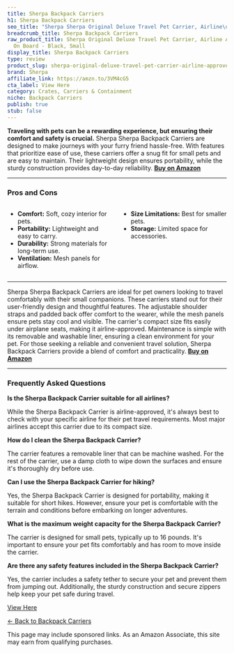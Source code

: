 ```yaml
---
title: Sherpa Backpack Carriers
h1: Sherpa Backpack Carriers
seo_title: "Sherpa Sherpa Original Deluxe Travel Pet Carrier, Airline\u2026"
breadcrumb_title: Sherpa Backpack Carriers
raw_product_title: Sherpa Original Deluxe Travel Pet Carrier, Airline Approved & Guaranteed
  On Board - Black, Small
display_title: Sherpa Backpack Carriers
type: review
product_slug: sherpa-original-deluxe-travel-pet-carrier-airline-approved-guaranteed-o-91c11819
brand: Sherpa
affiliate_link: https://amzn.to/3VM4cG5
cta_label: View Here
category: Crates, Carriers & Containment
niche: Backpack Carriers
publish: true
stub: false
---
```


<div id="intro" class="full-width">
  <p><strong>Traveling with pets can be a rewarding experience, but ensuring their comfort and safety is crucial.</strong> Sherpa Sherpa Backpack Carriers are designed to make journeys with your furry friend hassle-free. With features that prioritize ease of use, these carriers offer a snug fit for small pets and are easy to maintain. Their lightweight design ensures portability, while the sturdy construction provides day-to-day reliability. <a href="https://amzn.to/3VM4cG5" rel="nofollow sponsored noopener" target="_blank"><strong>Buy on Amazon</strong></a></p>
</div>

<hr />
<h3 id="pros-cons">Pros and Cons</h3>
<div class="pc-grid" style="display:grid;grid-template-columns:1fr 1fr;gap:16px;">
  <ul>
    <li><strong>Comfort:</strong> Soft, cozy interior for pets.</li>
    <li><strong>Portability:</strong> Lightweight and easy to carry.</li>
    <li><strong>Durability:</strong> Strong materials for long-term use.</li>
    <li><strong>Ventilation:</strong> Mesh panels for airflow.</li>
  </ul>
  <ul>
    <li><strong>Size Limitations:</strong> Best for smaller pets.</li>
    <li><strong>Storage:</strong> Limited space for accessories.</li>
  </ul>
</div>
<hr />

<div class="full-width">
  <p>Sherpa Sherpa Backpack Carriers are ideal for pet owners looking to travel comfortably with their small companions. These carriers stand out for their user-friendly design and thoughtful features. The adjustable shoulder straps and padded back offer comfort to the wearer, while the mesh panels ensure pets stay cool and visible. The carrier's compact size fits easily under airplane seats, making it airline-approved. Maintenance is simple with its removable and washable liner, ensuring a clean environment for your pet. For those seeking a reliable and convenient travel solution, Sherpa Backpack Carriers provide a blend of comfort and practicality. <a href="https://amzn.to/3VM4cG5" rel="nofollow sponsored noopener" target="_blank"><strong>Buy on Amazon</strong></a></p>
</div>

<hr />
<h3 id="faqs">Frequently Asked Questions</h3>

<p><strong>Is the Sherpa Backpack Carrier suitable for all airlines?</strong></p>
<p>While the Sherpa Backpack Carrier is airline-approved, it's always best to check with your specific airline for their pet travel requirements. Most major airlines accept this carrier due to its compact size.</p>

<p><strong>How do I clean the Sherpa Backpack Carrier?</strong></p>
<p>The carrier features a removable liner that can be machine washed. For the rest of the carrier, use a damp cloth to wipe down the surfaces and ensure it's thoroughly dry before use.</p>

<p><strong>Can I use the Sherpa Backpack Carrier for hiking?</strong></p>
<p>Yes, the Sherpa Backpack Carrier is designed for portability, making it suitable for short hikes. However, ensure your pet is comfortable with the terrain and conditions before embarking on longer adventures.</p>

<p><strong>What is the maximum weight capacity for the Sherpa Backpack Carrier?</strong></p>
<p>The carrier is designed for small pets, typically up to 16 pounds. It's important to ensure your pet fits comfortably and has room to move inside the carrier.</p>

<p><strong>Are there any safety features included in the Sherpa Backpack Carrier?</strong></p>
<p>Yes, the carrier includes a safety tether to secure your pet and prevent them from jumping out. Additionally, the sturdy construction and secure zippers help keep your pet safe during travel.</p>
<p><a class="btn" href="https://amzn.to/3VM4cG5" target="_blank" rel="nofollow sponsored noopener">View Here</a></p>
<p><a href="/roundups/crates-carriers-containment/backpack-carriers/">← Back to Backpack Carriers</a></p>
<aside class="disclosure">This page may include sponsored links. As an Amazon Associate, this site may earn from qualifying purchases.</aside>
